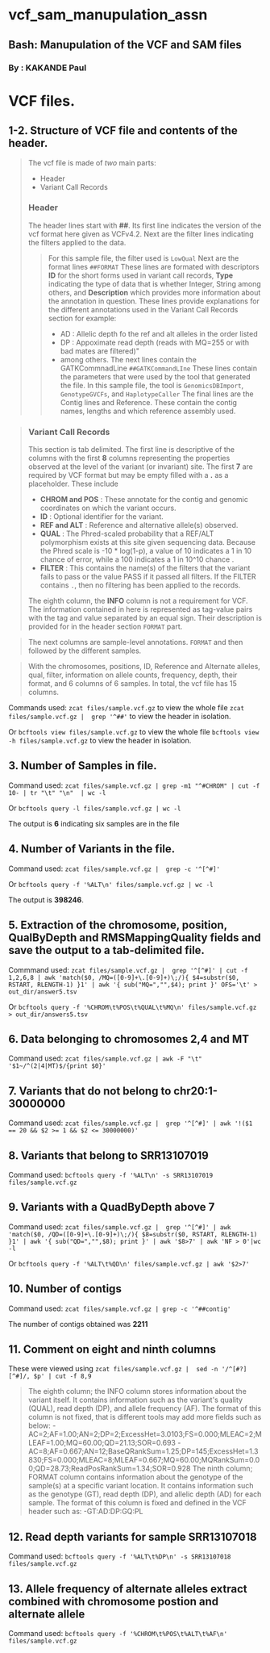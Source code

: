 # vcf_sam_manupulation_assn

## Bash: Manupulation of the VCF and SAM files

### By : KAKANDE Paul

# VCF files.

## 1-2. Structure of VCF file and contents of the header.

> The vcf file is made of _two_ main parts:
> - Header
> - Variant Call Records
>
> ### Header
>
> The header lines start with **##**.
> Its first line indicates the version of the vcf format here given as VCFv4.2.
> Next are the filter lines indicating the filters applied to the data.
>> For this sample file, the filter used is `LowQual` 
> Next are the format lines `##FORMAT`
> These lines are formated with descriptors **ID** for the short forms used in variant call records, **Type** indicating the type of data that is whether Integer, String among others, and **Description** which provides more information about the annotation in question.
>> These lines provide explanations for the different annotations used in the Variant Call Records section for example:
>> - AD : Allelic depth fo the ref and alt alleles in the order listed
>> - DP : Appoximate read depth (reads with MQ=255 or with bad mates are filtered)"
>> - among others.
> The next lines contain the GATKCommnadLine `##GATKCommandLIne`
> These lines contain the parameters that were used by the tool that generated the file.
>> In this sample file, the tool is `GenomicsDBImport`, `GenotypeGVCFs`, and `HaplotypeCaller`
> The final lines are the Contig lines and Reference.
> These contain the contig names, lengths and which reference assembly used.

> ### Variant Call Records
>
> This section is tab delimited.
> The first line is descriptive of the columns with the first **8** columns representing the properties observed at the level of the variant (or invariant) site. The first **7** are required by VCF format but may be empty filled with a **.** as a placeholder. These include 
> - **CHROM and POS** : These annotate for the contig and genomic coordinates on which the variant occurs.
> - **ID** : Optional identifier for the variant.
> - **REF and ALT** : Reference and alternative allele(s) observed.
> - **QUAL** : The Phred-scaled probability that a REF/ALT polymorphism exists at this site given sequencing data. Because the Phred scale is -10 * log(1-p), a value of 10 indicates a 1 in 10 chance of error, while a 100 indicates a 1 in 10^10 chance .
> - **FILTER** : This contains the name(s) of the filters that the variant fails to pass or the value PASS if it passed all filters. If the FILTER contains `.`, then no filtering has been applied to the records.
>
> The eighth column, the **INFO** column is not a requirement for VCF.
> The information contained in here is represented as tag-value pairs with the tag and value separated by an equal sign.
> Their description is provided for in the header section `FORMAT` part.

> The next columns are sample-level annotations.
> `FORMAT`  and then followed by the different samples.
 
> With the chromosomes, positions, ID, Reference and Alternate alleles, qual, filter, information on allele counts, frequency, depth, their format, and 6 columns of 6 samples. In total, the vcf file has 15 columns. 

Commands used:
`zcat files/sample.vcf.gz` to view the whole file
`zcat files/sample.vcf.gz |  grep '^##'` to view the header in isolation.

Or 
`bcftools view files/sample.vcf.gz` to view the whole file
`bcftools view -h files/sample.vcf.gz` to view the header in isolation.

## 3. Number of Samples in file.
Command used:
`zcat files/sample.vcf.gz | grep -m1 "^#CHROM" | cut -f 10- | tr "\t" "\n"  | wc -l`

Or 
`bcftools query -l files/sample.vcf.gz | wc -l`

The output is **6** indicating six samples are in the file

## 4. Number of Variants in the file.
Command used:
`zcat files/sample.vcf.gz |  grep -c '^[^#]'`

Or 
`bcftools query -f '%ALT\n' files/sample.vcf.gz | wc -l`

The output is **398246**.

## 5. Extraction of  the chromosome, position, QualByDepth and RMSMappingQuality fields and save the output to a tab-delimited file.
Commmand used:
`zcat files/sample.vcf.gz |  grep '^[^#]' | cut -f 1,2,6,8 | awk 'match($0, /MQ=([0-9]+\.[0-9]+)\;/){ $4=substr($0, RSTART, RLENGTH-1) }1' | awk '{ sub("MQ=","",$4); print }' OFS='\t' > out_dir/answer5.tsv`

Or 
`bcftools query -f '%CHROM\t%POS\t%QUAL\t%MQ\n' files/sample.vcf.gz > out_dir/answers5.tsv`

## 6. Data belonging to chromosomes 2,4 and MT
Command used:
`zcat files/sample.vcf.gz | awk -F "\t" '$1~/^(2|4|MT)$/{print $0}'`

## 7. Variants that do not belong to chr20:1-30000000
Command used:
`zcat files/sample.vcf.gz |  grep '^[^#]' | awk '!($1 == 20 && $2 >= 1 && $2 <= 30000000)'`

## 8. Variants that belong to SRR13107019
Command used:
`bcftools query -f '%ALT\n' -s SRR13107019 files/sample.vcf.gz`

## 9. Variants with a QuadByDepth above 7
Command used:
`zcat files/sample.vcf.gz |  grep '^[^#]' | awk 'match($0, /QD=([0-9]+\.[0-9]+)\;/){ $8=substr($0, RSTART, RLENGTH-1) }1' | awk '{ sub("QD=","",$8); print }' | awk '$8>7' | awk 'NF > 0'|wc -l`

Or 
`bcftools query -f '%ALT\t%QD\n' files/sample.vcf.gz | awk '$2>7'`

## 10. Number of contigs
Command used:
`zcat files/sample.vcf.gz | grep -c '^##contig'`

The number of contigs obtained was **2211**

## 11. Comment on eight and ninth columns
These were viewed using `zcat files/sample.vcf.gz |  sed -n '/^[#?][^#]/, $p' | cut -f 8,9`

>The eighth column; the INFO column stores information about the variant itself. It contains information such as the variant's quality (QUAL), read depth (DP), and allele frequency (AF). The format of this column is not fixed, that is different tools may add more fields such as below:
> -AC=2;AF=1.00;AN=2;DP=2;ExcessHet=3.0103;FS=0.000;MLEAC=2;MLEAF=1.00;MQ=60.00;QD=21.13;SOR=0.693
> -AC=8;AF=0.667;AN=12;BaseQRankSum=1.25;DP=145;ExcessHet=1.3830;FS=0.000;MLEAC=8;MLEAF=0.667;MQ=60.00;MQRankSum=0.00;QD=28.73;ReadPosRankSum=1.34;SOR=0.928 
>The ninth column; FORMAT column contains information about the genotype of the sample(s) at a specific variant location. It contains information such as the genotype (GT), read depth (DP), and allelic depth (AD) for each sample. The format of this column is fixed and defined in the VCF header such as:
> -GT:AD:DP:GQ:PL 

## 12. Read depth variants for sample SRR13107018
Command used:
`bcftools query -f '%ALT\t%DP\n' -s SRR13107018 files/sample.vcf.gz`

## 13. Allele frequency of alternate alleles extract combined with chromosome postion and alternate allele
Command used:
`bcftools query -f '%CHROM\t%POS\t%ALT\t%AF\n' files/sample.vcf.gz`
